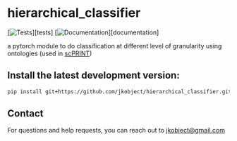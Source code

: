 # hierarchical_classifier

[![Tests][badge-tests]][tests]
[![Documentation][badge-docs]][documentation]

[badge-tests]: https://img.shields.io/github/actions/workflow/status/jkobject/hierarchical_classifier/test.yaml?branch=main
[badge-docs]: https://img.shields.io/readthedocs/hierarchical_classifier

a pytorch module to do classification at different level of granularity using ontologies (used in [scPRINT](https://github.com/cantinilab/scPRINT))

## Install the latest development version:

```bash
pip install git+https://github.com/jkobject/hierarchical_classifier.git@main
```

## Contact

For questions and help requests, you can reach out to jkobject@gmail.com
